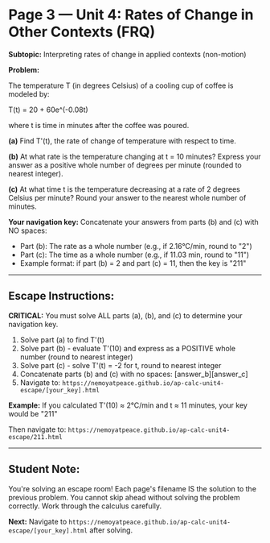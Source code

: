 # Page 3 — Unit 4: Rates of Change in Other Contexts (FRQ)

**Subtopic:** Interpreting rates of change in applied contexts (non-motion)

**Problem:**

The temperature T (in degrees Celsius) of a cooling cup of coffee is modeled by:

T(t) = 20 + 60e^(-0.08t)

where t is time in minutes after the coffee was poured.

**(a)** Find T'(t), the rate of change of temperature with respect to time.

**(b)** At what rate is the temperature changing at t = 10 minutes? Express your answer as a positive whole number of degrees per minute (rounded to nearest integer).

**(c)** At what time t is the temperature decreasing at a rate of 2 degrees Celsius per minute? Round your answer to the nearest whole number of minutes.

**Your navigation key:** Concatenate your answers from parts (b) and (c) with NO spaces:
- Part (b): The rate as a whole number (e.g., if 2.16°C/min, round to "2")
- Part (c): The time as a whole number (e.g., if 11.03 min, round to "11")
- Example format: if part (b) = 2 and part (c) = 11, then the key is "211"

---

## Escape Instructions:

**CRITICAL:** You must solve ALL parts (a), (b), and (c) to determine your navigation key.

1. Solve part (a) to find T'(t)
2. Solve part (b) - evaluate T'(10) and express as a POSITIVE whole number (round to nearest integer)
3. Solve part (c) - solve T'(t) = -2 for t, round to nearest integer
4. Concatenate parts (b) and (c) with no spaces: [answer_b][answer_c]
5. Navigate to: `https://nemoyatpeace.github.io/ap-calc-unit4-escape/[your_key].html`

**Example:** If you calculated T'(10) ≈ 2°C/min and t ≈ 11 minutes, your key would be "211"

Then navigate to: `https://nemoyatpeace.github.io/ap-calc-unit4-escape/211.html`

---

## Student Note:

You're solving an escape room! Each page's filename IS the solution to the previous problem. You cannot skip ahead without solving the problem correctly. Work through the calculus carefully.

**Next:** Navigate to `https://nemoyatpeace.github.io/ap-calc-unit4-escape/[your_key].html` after solving.
